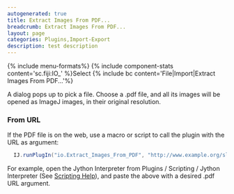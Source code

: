 ```yaml
---
autogenerated: true
title: Extract Images From PDF...
breadcrumb: Extract Images From PDF...
layout: page
categories: Plugins,Import-Export
description: test description
---
```


{% include menu-formats%}
{% include component-stats content='sc.fiji:IO\_' %}Select {% include bc content='File|Import|Extract Images From PDF...'%}

A dialog pops up to pick a file. Choose a .pdf file, and all its images will be opened as ImageJ images, in their original resolution.

### From URL

If the PDF file is on the web, use a macro or script to call the plugin with the URL as argument:

``` java
  IJ.runPlugIn("io.Extract_Images_From_PDF", "http://www.example.org/slides.pdf")
```

For example, open the Jython Interpreter from Plugins / Scripting / Jython Interpreter (See [Scripting Help](Scripting_Help )), and paste the above with a desired .pdf URL argument.

 
